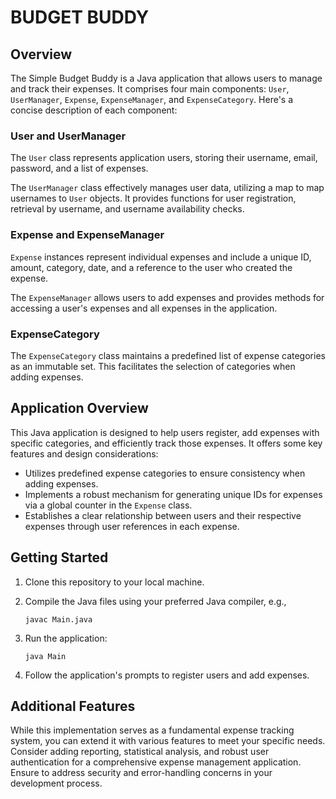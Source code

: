 # BUDGET BUDDY

## Overview
The Simple Budget Buddy is a Java application that allows users to manage and track their expenses. It comprises four main components: `User`, `UserManager`, `Expense`, `ExpenseManager`, and `ExpenseCategory`. Here's a concise description of each component:

### User and UserManager
The `User` class represents application users, storing their username, email, password, and a list of expenses.

The `UserManager` class effectively manages user data, utilizing a map to map usernames to `User` objects. It provides functions for user registration, retrieval by username, and username availability checks.

### Expense and ExpenseManager
`Expense` instances represent individual expenses and include a unique ID, amount, category, date, and a reference to the user who created the expense.

The `ExpenseManager` allows users to add expenses and provides methods for accessing a user's expenses and all expenses in the application.

### ExpenseCategory
The `ExpenseCategory` class maintains a predefined list of expense categories as an immutable set. This facilitates the selection of categories when adding expenses.

## Application Overview
This Java application is designed to help users register, add expenses with specific categories, and efficiently track those expenses. It offers some key features and design considerations:

- Utilizes predefined expense categories to ensure consistency when adding expenses.
- Implements a robust mechanism for generating unique IDs for expenses via a global counter in the `Expense` class.
- Establishes a clear relationship between users and their respective expenses through user references in each expense.

## Getting Started
1. Clone this repository to your local machine.

2. Compile the Java files using your preferred Java compiler, e.g.,

    ```shell
    javac Main.java
    ```

3. Run the application:

    ```shell
    java Main
    ```

4. Follow the application's prompts to register users and add expenses.

## Additional Features
While this implementation serves as a fundamental expense tracking system, you can extend it with various features to meet your specific needs. Consider adding reporting, statistical analysis, and robust user authentication for a comprehensive expense management application. Ensure to address security and error-handling concerns in your development process.
